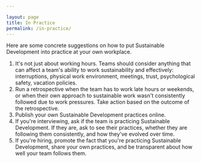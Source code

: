 ```yaml
---

layout: page
title: In Practice
permalink: /in-practice/
---
```


Here are some concrete suggestions on how to put Sustainable Development into
practice at your own workplace.

1. It's not just about working hours. Teams should consider anything that can
affect a team's ability to work sustainability and effectively: interruptions,
physical work environment, meetings, trust, psychological safety, vacation
policies.
1. Run a retrospective when the team has to work late hours or weekends, or
when their own approach to sustainable work wasn't consistently followed due
to work pressures. Take action based on the outcome of the retrospective.
1. Publish your own Sustainable Development practices online.
1. If you're interviewing, ask if the team is practicing Sustainable
Development. If they are, ask to see their practices, whether they are following
them consistently, and how they've evolved over time.
1. If you're hiring, promote the fact that you're practicing Sustainable
Development, share your own practices, and be transparent about how well your
team follows them.
